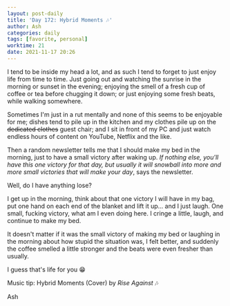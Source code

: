 ```yaml
---
layout: post-daily
title: 'Day 172: Hybrid Moments 🎶'
author: Ash
categories: daily
tags: [favorite, personal]
worktime: 21
date: 2021-11-17 20:26
---
```


I tend to be inside my head a lot, and as such I tend to forget to just enjoy life from time to time. Just going out and watching the sunrise in the morning or sunset in the evening; enjoying the smell of a fresh cup of coffee or tea before chugging it down; or just enjoying some fresh beats, while walking somewhere.

Sometimes I'm just in a rut mentally and none of this seems to be enjoyable for me; dishes tend to pile up in the kitchen and my clothes pile up on the ~~dedicated clothes~~ guest chair; and I sit in front of my PC and just watch endless hours of content on YouTube, Netflix and the like.

Then a random newsletter tells me that I should make my bed in the morning, just to have a small victory after waking up. *If nothing else, you'll have this one victory for that day, but usually it will snowball into more and more small victories that will make your day*, says the newsletter.

Well, do I have anything lose? 

I get up in the morning, think about that one victory I will have in my bag, put one hand on each end of the blanket and lift it up... and I just laugh. One small, fucking victory, what am I even doing here. I cringe a little, laugh, and continue to make my bed.

It doesn't matter if it was the small victory of making my bed or laughing in the morning about how stupid the situation was, I felt better, and suddenly the coffee smelled a little stronger and the beats were even fresher than usually.

I guess that's life for you 😁

Music tip: Hybrid Moments (Cover) by *Rise Against* 🎶

Ash

